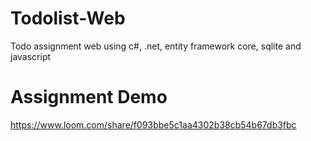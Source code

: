 # Todolist-Web
Todo assignment web using c#, .net, entity framework core, sqlite and javascript

# Assignment Demo
https://www.loom.com/share/f093bbe5c1aa4302b38cb54b67db3fbc
